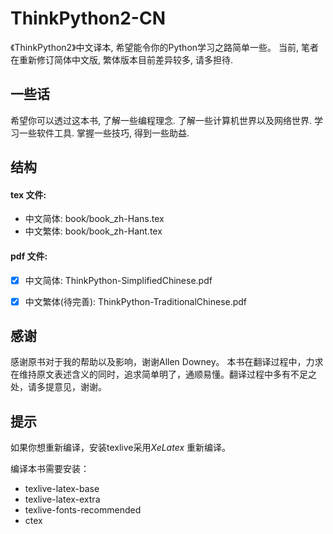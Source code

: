 # ThinkPython2-CN
《ThinkPython2》中文译本, 希望能令你的Python学习之路简单一些。
当前, 笔者在重新修订简体中文版, 繁体版本目前差异较多, 请多担待.

## 一些话
希望你可以透过这本书,
了解一些编程理念. 
了解一些计算机世界以及网络世界.
学习一些软件工具.
掌握一些技巧,
得到一些助益.


## 结构

#### tex 文件:

- 中文简体: book/book_zh-Hans.tex
- 中文繁体: book/book_zh-Hant.tex

#### pdf 文件:

- [x] 中文简体: ThinkPython-SimplifiedChinese.pdf
- [x] 中文繁体(待完善): ThinkPython-TraditionalChinese.pdf


## 感谢

感谢原书对于我的帮助以及影响，谢谢Allen Downey。
本书在翻译过程中，力求在维持原文表述含义的同时，追求简单明了，通顺易懂。翻译过程中多有不足之处，请多提意见，谢谢。


## 提示

如果你想重新编译，安装texlive采用*XeLatex* 重新编译。

编译本书需要安装：
-  texlive-latex-base
-  texlive-latex-extra
-  texlive-fonts-recommended
-  ctex
